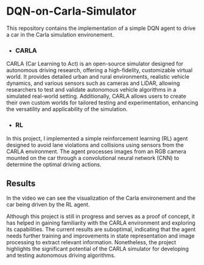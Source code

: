 # DQN-on-Carla-Simulator
This repository contains the implementation of a simple DQN agent to drive a car in the Carla simulation environement. 

- ### CARLA
CARLA (Car Learning to Act) is an open-source simulator designed for autonomous driving research, offering a high-fidelity, customizable virtual world. It provides detailed urban and rural environments, realistic vehicle dynamics, and various sensors such as cameras and LiDAR, allowing researchers to test and validate autonomous vehicle algorithms in a simulated real-world setting. Additionally, CARLA allows users to create their own custom worlds for tailored testing and experimentation, enhancing the versatility and applicability of the simulation.

- ### RL
In this project, I implemented a simple reinforcement learning (RL) agent designed to avoid lane violations and collisions using sensors from the CARLA environment. The agent processes images from an RGB camera mounted on the car through a convolutional neural network (CNN) to determine the optimal driving actions.

## Results
In the video we can see the visualization of the Carla environement and the car being driven by the RL agent. 

Although this project is still in progress and serves as a proof of concept, it has helped in gaining familiarity with the CARLA environment and exploring its capabilities. The current results are suboptimal, indicating that the agent needs further training and improvements in state representation and image processing to extract relevant information. Nonetheless, the project highlights the significant potential of the CARLA simulator for developing and testing autonomous driving algorithms.




